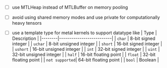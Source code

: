 

- [ ] use MTLHeap instead of MTLBuffer on memory pooling
- [ ] avoid using shared memory modes and use private for computationally heavy tensors
- [ ] use a template type for metal kernels to support datatype like
   | Type   | Description              |
  |--------|--------------------------|
  | `char`   | 8-bit signed integer     |
  | `uchar`  | 8-bit unsigned integer   |
  | `short`  | 16-bit signed integer    |
  | `ushort` | 16-bit unsigned integer  |
  | `int`    | 32-bit signed integer    |
  | `uint`   | 32-bit unsigned integer  |
  | `half`   | 16-bit floating point    |
  | `float`  | 32-bit floating point    |
  | `not supported`| 64-bit floating point |
  | `bool`   | Boolean                  |

